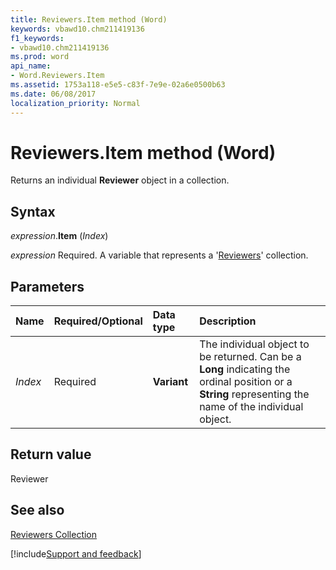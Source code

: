 ```yaml
---
title: Reviewers.Item method (Word)
keywords: vbawd10.chm211419136
f1_keywords:
- vbawd10.chm211419136
ms.prod: word
api_name:
- Word.Reviewers.Item
ms.assetid: 1753a118-e5e5-c83f-7e9e-02a6e0500b63
ms.date: 06/08/2017
localization_priority: Normal
---
```



# Reviewers.Item method (Word)

Returns an individual  **Reviewer** object in a collection.


## Syntax

_expression_.**Item** (_Index_)

_expression_ Required. A variable that represents a '[Reviewers](Word.Reviewers.md)' collection.


## Parameters



|Name|Required/Optional|Data type|Description|
|:-----|:-----|:-----|:-----|
| _Index_|Required| **Variant**|The individual object to be returned. Can be a  **Long** indicating the ordinal position or a **String** representing the name of the individual object.|

## Return value

Reviewer


## See also


[Reviewers Collection](Word.Reviewers.md)

[!include[Support and feedback](~/includes/feedback-boilerplate.md)]